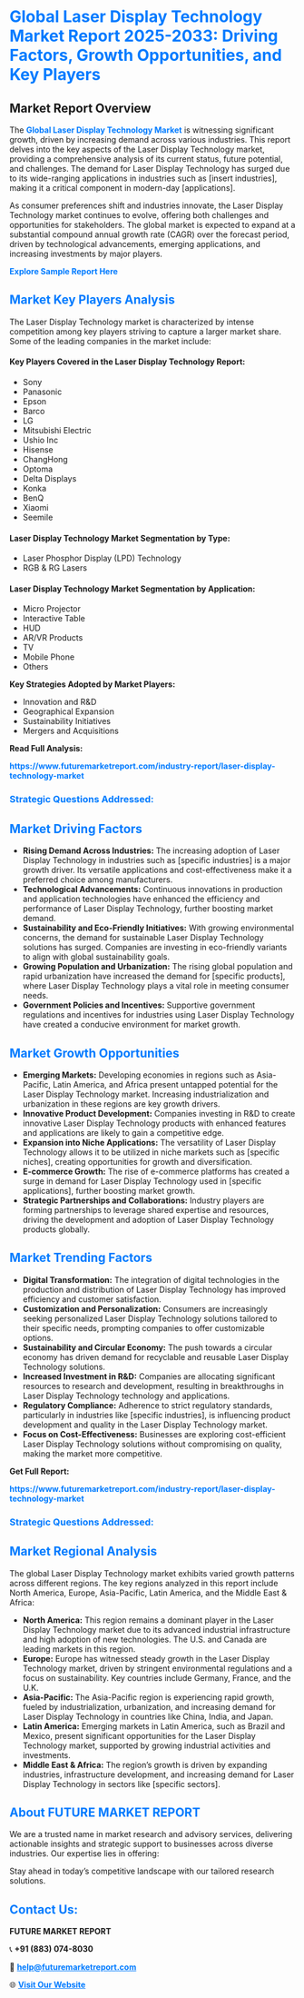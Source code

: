 <h1 style="color: #007BFF;">Global Laser Display Technology Market Report 2025-2033: Driving Factors, Growth Opportunities, and Key Players</h1>

<section id="overview">
<h2>Market Report Overview</h2>
<p>The <a href="https://www.futuremarketreport.com/industry-report/laser-display-technology-market" style="color: #007BFF; text-decoration: none;"><strong>Global Laser Display Technology Market</strong></a> is witnessing significant growth, driven by increasing demand across various industries. This report delves into the key aspects of the Laser Display Technology market, providing a comprehensive analysis of its current status, future potential, and challenges. The demand for Laser Display Technology has surged due to its wide-ranging applications in industries such as [insert industries], making it a critical component in modern-day [applications].</p>
<p>As consumer preferences shift and industries innovate, the Laser Display Technology market continues to evolve, offering both challenges and opportunities for stakeholders. The global market is expected to expand at a substantial compound annual growth rate (CAGR) over the forecast period, driven by technological advancements, emerging applications, and increasing investments by major players.</p>
</section>

<section id="overview">
<p><a href="https://www.futuremarketreport.com/request-sample/reportId=28117" style="color: #007BFF; text-decoration: none;"><strong>Explore Sample Report Here</strong></a></p>
</section>

<section id="key-players">
<h2 style="color: #007BFF;">Market Key Players Analysis</h2>
<p>The Laser Display Technology market is characterized by intense competition among key players striving to capture a larger market share. Some of the leading companies in the market include:</p>
<h4>Key Players Covered in the Laser Display Technology Report:</h4>
<ul><li>Sony</li><li>Panasonic</li><li>Epson</li><li>Barco</li><li>LG</li><li>Mitsubishi Electric</li><li>Ushio Inc</li><li>Hisense</li><li>ChangHong</li><li>Optoma</li><li>Delta Displays</li><li>Konka</li><li>BenQ</li><li>Xiaomi</li><li>Seemile</li></ul>
<h4>Laser Display Technology Market Segmentation by Type:</h4>
<ul><li>Laser Phosphor Display (LPD) Technology</li><li>RGB &amp; RG Lasers</li></ul>

<h4>Laser Display Technology Market Segmentation by Application:</h4>
<ul><li>Micro Projector</li><li>Interactive Table</li><li>HUD</li><li>AR/VR Products</li><li>TV</li><li>Mobile Phone</li><li>Others</li></ul>
<p><strong>Key Strategies Adopted by Market Players:</strong></p>
<ul>
<li>Innovation and R&D</li>
<li>Geographical Expansion</li>
<li>Sustainability Initiatives</li>
<li>Mergers and Acquisitions</li>
</ul>
</section>

<section>
<p><strong>Read Full Analysis: </strong></p><a href="https://www.futuremarketreport.com/industry-report/laser-display-technology-market" style="color: #007BFF; text-decoration: none;"><strong>https://www.futuremarketreport.com/industry-report/laser-display-technology-market</strong></a>
<h3 style="color: #007BFF;">Strategic Questions Addressed:</h3>
</section>

<section id="driving-factors">
<h2 style="color: #007BFF;">Market Driving Factors</h2>
<ul>
<li><strong>Rising Demand Across Industries:</strong> The increasing adoption of Laser Display Technology in industries such as [specific industries] is a major growth driver. Its versatile applications and cost-effectiveness make it a preferred choice among manufacturers.</li>
<li><strong>Technological Advancements:</strong> Continuous innovations in production and application technologies have enhanced the efficiency and performance of Laser Display Technology, further boosting market demand.</li>
<li><strong>Sustainability and Eco-Friendly Initiatives:</strong> With growing environmental concerns, the demand for sustainable Laser Display Technology solutions has surged. Companies are investing in eco-friendly variants to align with global sustainability goals.</li>
<li><strong>Growing Population and Urbanization:</strong> The rising global population and rapid urbanization have increased the demand for [specific products], where Laser Display Technology plays a vital role in meeting consumer needs.</li>
<li><strong>Government Policies and Incentives:</strong> Supportive government regulations and incentives for industries using Laser Display Technology have created a conducive environment for market growth.</li>
</ul>
</section>

<section id="growth-opportunities">
<h2 style="color: #007BFF;">Market Growth Opportunities</h2>
<ul>
<li><strong>Emerging Markets:</strong> Developing economies in regions such as Asia-Pacific, Latin America, and Africa present untapped potential for the Laser Display Technology market. Increasing industrialization and urbanization in these regions are key growth drivers.</li>
<li><strong>Innovative Product Development:</strong> Companies investing in R&D to create innovative Laser Display Technology products with enhanced features and applications are likely to gain a competitive edge.</li>
<li><strong>Expansion into Niche Applications:</strong> The versatility of Laser Display Technology allows it to be utilized in niche markets such as [specific niches], creating opportunities for growth and diversification.</li>
<li><strong>E-commerce Growth:</strong> The rise of e-commerce platforms has created a surge in demand for Laser Display Technology used in [specific applications], further boosting market growth.</li>
<li><strong>Strategic Partnerships and Collaborations:</strong> Industry players are forming partnerships to leverage shared expertise and resources, driving the development and adoption of Laser Display Technology products globally.</li>
</ul>
</section>

<section id="trending-factors">
<h2 style="color: #007BFF;">Market Trending Factors</h2>
<ul>
<li><strong>Digital Transformation:</strong> The integration of digital technologies in the production and distribution of Laser Display Technology has improved efficiency and customer satisfaction.</li>
<li><strong>Customization and Personalization:</strong> Consumers are increasingly seeking personalized Laser Display Technology solutions tailored to their specific needs, prompting companies to offer customizable options.</li>
<li><strong>Sustainability and Circular Economy:</strong> The push towards a circular economy has driven demand for recyclable and reusable Laser Display Technology solutions.</li>
<li><strong>Increased Investment in R&D:</strong> Companies are allocating significant resources to research and development, resulting in breakthroughs in Laser Display Technology technology and applications.</li>
<li><strong>Regulatory Compliance:</strong> Adherence to strict regulatory standards, particularly in industries like [specific industries], is influencing product development and quality in the Laser Display Technology market.</li>
<li><strong>Focus on Cost-Effectiveness:</strong> Businesses are exploring cost-efficient Laser Display Technology solutions without compromising on quality, making the market more competitive.</li>
</ul>
</section>

<section>
<p><strong>Get Full Report: </strong></p><a href="https://www.futuremarketreport.com/industry-report/laser-display-technology-market" style="color: #007BFF; text-decoration: none;"><strong>https://www.futuremarketreport.com/industry-report/laser-display-technology-market</strong></a>
<h3 style="color: #007BFF;">Strategic Questions Addressed:</h3>
</section>


<section id="regional-analysis">
<h2 style="color: #007BFF;">Market Regional Analysis</h2>
<p>The global Laser Display Technology market exhibits varied growth patterns across different regions. The key regions analyzed in this report include North America, Europe, Asia-Pacific, Latin America, and the Middle East & Africa:</p>
<ul>
<li><strong>North America:</strong> This region remains a dominant player in the Laser Display Technology market due to its advanced industrial infrastructure and high adoption of new technologies. The U.S. and Canada are leading markets in this region.</li>
<li><strong>Europe:</strong> Europe has witnessed steady growth in the Laser Display Technology market, driven by stringent environmental regulations and a focus on sustainability. Key countries include Germany, France, and the U.K.</li>
<li><strong>Asia-Pacific:</strong> The Asia-Pacific region is experiencing rapid growth, fueled by industrialization, urbanization, and increasing demand for Laser Display Technology in countries like China, India, and Japan.</li>
<li><strong>Latin America:</strong> Emerging markets in Latin America, such as Brazil and Mexico, present significant opportunities for the Laser Display Technology market, supported by growing industrial activities and investments.</li>
<li><strong>Middle East & Africa:</strong> The region’s growth is driven by expanding industries, infrastructure development, and increasing demand for Laser Display Technology in sectors like [specific sectors].</li>
</ul>
</section>

<footer>
<h2 style="color: #007BFF;">About FUTURE MARKET REPORT</h2>
<p>We are a trusted name in market research and advisory services, delivering actionable insights and strategic support to businesses across diverse industries. Our expertise lies in offering:</p>

<p>Stay ahead in today’s competitive landscape with our tailored research solutions.</p>

<h2 style="color: #007BFF;">Contact Us:</h2>
<p><strong>FUTURE MARKET REPORT</strong></p>
<p>📞 <strong>+91 (883) 074-8030</strong></p>
<p>📧 <strong><a href="mailto:help@futuremarketreport.com" style="color: #007BFF;">help@futuremarketreport.com</a></strong></p>
<p>🌐 <strong><a href="https://www.futuremarketreport.com/" style="color: #007BFF;">Visit Our Website</a></strong></p>
</footer>
